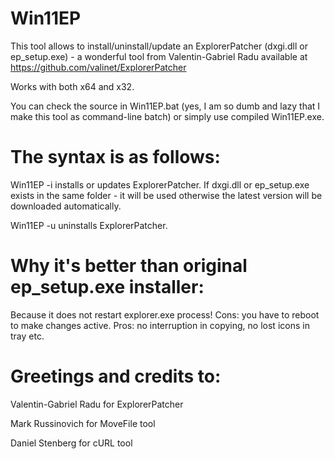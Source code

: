 # Win11EP
This tool allows to install/uninstall/update an ExplorerPatcher (dxgi.dll or ep_setup.exe) - a wonderful tool from Valentin-Gabriel Radu available at https://github.com/valinet/ExplorerPatcher

Works with both x64 and x32.

You can check the source in Win11EP.bat (yes, I am so dumb and lazy that I make this tool as command-line batch) or simply use compiled Win11EP.exe.

# The syntax is as follows:

Win11EP -i installs or updates ExplorerPatcher. If dxgi.dll or ep_setup.exe exists in the same folder - it will be used otherwise the latest version will be downloaded automatically.

Win11EP -u uninstalls ExplorerPatcher.

# Why it's better than original ep_setup.exe installer:

Because it does not restart explorer.exe process! Cons: you have to reboot to make changes active. Pros: no interruption in copying, no lost icons in tray etc.

# Greetings and credits to:
Valentin-Gabriel Radu for ExplorerPatcher

Mark Russinovich for MoveFile tool

Daniel Stenberg for cURL tool
